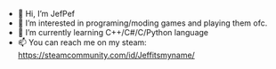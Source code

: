 - 👋 Hi, I’m JefPef
- 👀 I’m interested in programing/moding games and playing them ofc.
- 🌱 I’m currently learning C++/C#/C/Python language
- 📫 You can reach me on my steam: https://steamcommunity.com/id/Jeffitsmyname/

<!---
JefPef/JefPef is a ✨ special ✨ repository because its `README.md` (this file) appears on your GitHub profile.
You can click the Preview link to take a look at your changes.
--->
